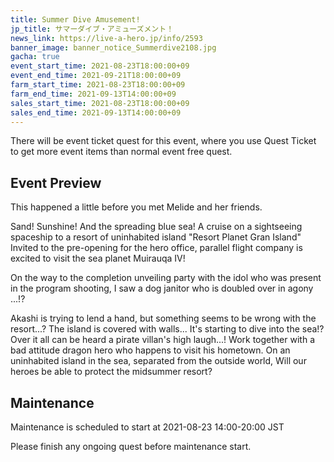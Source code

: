 ```yaml
---
title: Summer Dive Amusement!
jp_title: サマーダイブ・アミューズメント！
news_link: https://live-a-hero.jp/info/2593
banner_image: banner_notice_Summerdive2108.jpg 
gacha: true
event_start_time: 2021-08-23T18:00:00+09
event_end_time: 2021-09-21T18:00:00+09
farm_start_time: 2021-08-23T18:00:00+09
farm_end_time: 2021-09-13T14:00:00+09
sales_start_time: 2021-08-23T18:00:00+09
sales_end_time: 2021-09-13T14:00:00+09
---
```


There will be event ticket quest for this event, where you use Quest Ticket to get more event items than normal event free quest.

## Event Preview

This happened a little before you met Melide and her friends.

Sand!  Sunshine! And the spreading blue sea!
A cruise on a sightseeing spaceship to a resort of uninhabited island "Resort Planet Gran Island" 
Invited to the pre-opening for the hero office, parallel flight company is excited to visit the sea planet Muirauqa IV!

On the way to the completion unveiling party with the idol who was present in the program shooting, I saw a dog janitor who is doubled over in agony ...!?

Akashi is trying to lend a hand, but something seems to be wrong with the resort...?
The island is covered with walls... It's starting to dive into the sea!?
Over it all can be heard a pirate villan's high laugh...!
Work together with a bad attitude dragon hero who happens to visit his hometown.
On an uninhabited island in the sea, separated from the outside world,
Will our heroes be able to protect the midsummer resort?

## Maintenance

Maintenance is scheduled to start at 2021-08-23 14:00-20:00 JST

Please finish any ongoing quest before maintenance start.
